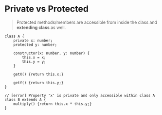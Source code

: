 # Private vs Protected
> Protected methods/members are accessible from inside the class and **extending class** as well.
```
class A {
    private x: number;
    protected y: number;

    constructor(x: number, y: number) {
        this.x = x;
        this.y = y;
    }

    getX() {return this.x;}

    getY() {return this.y;}
}

// [error] Property 'x' is private and only accessible within class A
class B extends A {
    multiply() {return this.x * this.y;}
}
```
